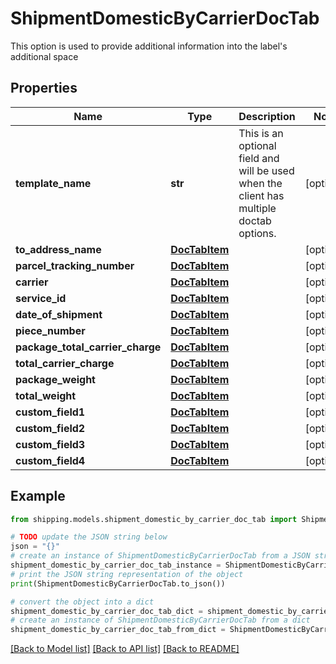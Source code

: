 # ShipmentDomesticByCarrierDocTab

This option is used to provide additional information into the label's additional space

## Properties

Name | Type | Description | Notes
------------ | ------------- | ------------- | -------------
**template_name** | **str** | This is an optional field and will be used when the client has multiple doctab options. | [optional] 
**to_address_name** | [**DocTabItem**](DocTabItem.md) |  | [optional] 
**parcel_tracking_number** | [**DocTabItem**](DocTabItem.md) |  | [optional] 
**carrier** | [**DocTabItem**](DocTabItem.md) |  | [optional] 
**service_id** | [**DocTabItem**](DocTabItem.md) |  | [optional] 
**date_of_shipment** | [**DocTabItem**](DocTabItem.md) |  | [optional] 
**piece_number** | [**DocTabItem**](DocTabItem.md) |  | [optional] 
**package_total_carrier_charge** | [**DocTabItem**](DocTabItem.md) |  | [optional] 
**total_carrier_charge** | [**DocTabItem**](DocTabItem.md) |  | [optional] 
**package_weight** | [**DocTabItem**](DocTabItem.md) |  | [optional] 
**total_weight** | [**DocTabItem**](DocTabItem.md) |  | [optional] 
**custom_field1** | [**DocTabItem**](DocTabItem.md) |  | [optional] 
**custom_field2** | [**DocTabItem**](DocTabItem.md) |  | [optional] 
**custom_field3** | [**DocTabItem**](DocTabItem.md) |  | [optional] 
**custom_field4** | [**DocTabItem**](DocTabItem.md) |  | [optional] 

## Example

```python
from shipping.models.shipment_domestic_by_carrier_doc_tab import ShipmentDomesticByCarrierDocTab

# TODO update the JSON string below
json = "{}"
# create an instance of ShipmentDomesticByCarrierDocTab from a JSON string
shipment_domestic_by_carrier_doc_tab_instance = ShipmentDomesticByCarrierDocTab.from_json(json)
# print the JSON string representation of the object
print(ShipmentDomesticByCarrierDocTab.to_json())

# convert the object into a dict
shipment_domestic_by_carrier_doc_tab_dict = shipment_domestic_by_carrier_doc_tab_instance.to_dict()
# create an instance of ShipmentDomesticByCarrierDocTab from a dict
shipment_domestic_by_carrier_doc_tab_from_dict = ShipmentDomesticByCarrierDocTab.from_dict(shipment_domestic_by_carrier_doc_tab_dict)
```
[[Back to Model list]](../README.md#documentation-for-models) [[Back to API list]](../README.md#documentation-for-api-endpoints) [[Back to README]](../README.md)


